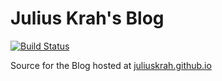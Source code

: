 # Julius Krah's Blog
[![Build Status](https://travis-ci.org/juliuskrah/juliuskrah.github.io.svg?branch=master)](https://travis-ci.org/juliuskrah/juliuskrah.github.io)

Source for the Blog hosted at [juliuskrah.github.io](https://juliuskrah.github.io)
